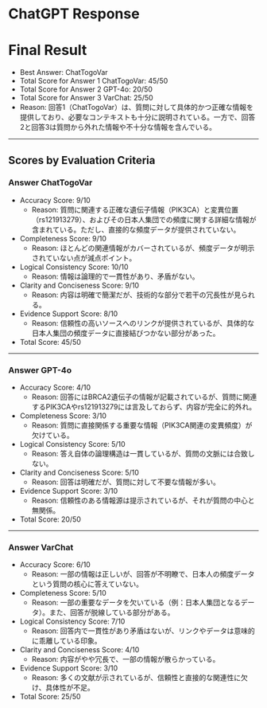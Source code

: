 # ChatGPT Response

# Final Result

- Best Answer: ChatTogoVar
- Total Score for Answer 1 ChatTogoVar: 45/50
- Total Score for Answer 2 GPT-4o: 20/50
- Total Score for Answer 3 VarChat: 25/50
- Reason: 回答1（ChatTogoVar）は、質問に対して具体的かつ正確な情報を提供しており、必要なコンテキストも十分に説明されている。一方で、回答2と回答3は質問から外れた情報や不十分な情報を含んでいる。

---

## Scores by Evaluation Criteria

### Answer ChatTogoVar
- Accuracy Score: 9/10
  - Reason: 質問に関連する正確な遺伝子情報（PIK3CA）と変異位置（rs121913279）、およびその日本人集団での頻度に関する詳細な情報が含まれている。ただし、直接的な頻度データが提供されていない。
- Completeness Score: 9/10
  - Reason: ほとんどの関連情報がカバーされているが、頻度データが明示されていない点が減点ポイント。
- Logical Consistency Score: 10/10
  - Reason: 情報は論理的で一貫性があり、矛盾がない。
- Clarity and Conciseness Score: 9/10
  - Reason: 内容は明確で簡潔だが、技術的な部分で若干の冗長性が見られる。
- Evidence Support Score: 8/10
  - Reason: 信頼性の高いソースへのリンクが提供されているが、具体的な日本人集団の頻度データに直接結びつかない部分があった。
- Total Score: 45/50

---

### Answer GPT-4o
- Accuracy Score: 4/10
  - Reason: 回答にはBRCA2遺伝子の情報が記載されているが、質問に関連するPIK3CAやrs121913279には言及しておらず、内容が完全に的外れ。
- Completeness Score: 3/10
  - Reason: 質問に直接関係する重要な情報（PIK3CA関連の変異頻度）が欠けている。
- Logical Consistency Score: 5/10
  - Reason: 答え自体の論理構造は一貫しているが、質問の文脈には合致しない。
- Clarity and Conciseness Score: 5/10
  - Reason: 回答は明確だが、質問に対して不要な情報が多い。
- Evidence Support Score: 3/10
  - Reason: 信頼性のある情報源は提示されているが、それが質問の中心と無関係。
- Total Score: 20/50

---

### Answer VarChat
- Accuracy Score: 6/10
  - Reason: 一部の情報は正しいが、回答が不明瞭で、日本人の頻度データという質問の核心に答えていない。
- Completeness Score: 5/10
  - Reason: 一部の重要なデータを欠いている（例：日本人集団となるデータ）。また、回答が脱線している部分がある。
- Logical Consistency Score: 7/10
  - Reason: 回答内で一貫性があり矛盾はないが、リンクやデータは意味的に乖離している印象。
- Clarity and Conciseness Score: 4/10
  - Reason: 内容がやや冗長で、一部の情報が散らかっている。
- Evidence Support Score: 3/10
  - Reason: 多くの文献が示されているが、信頼性と直接的な関連性に欠け、具体性が不足。
- Total Score: 25/50